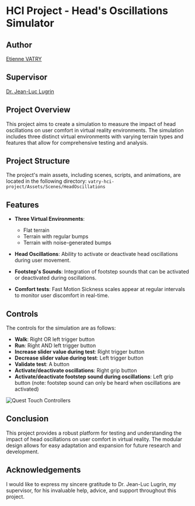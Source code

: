 # HCI Project - Head's Oscillations Simulator

## Author
[Etienne VATRY](etienne.vatry@stud-mail.uni-wuerzburg.de)

## Supervisor
[Dr. Jean-Luc Lugrin](jean-luc.lugrin@uni-wuerzburg.de)

## Project Overview

This project aims to create a simulation to measure the impact of head oscillations on user comfort in virtual reality environments. The simulation includes three distinct virtual environments with varying terrain types and features that allow for comprehensive testing and analysis.

## Project Structure

The project's main assets, including scenes, scripts, and animations, are located in the following directory: ``vatry-hci-project/Assets/Scenes/HeadOscillations``


## Features

- **Three Virtual Environments**: 
  - Flat terrain
  - Terrain with regular bumps
  - Terrain with noise-generated bumps

- **Head Oscillations**: Ability to activate or deactivate head oscillations during user movement.

- **Footstep's Sounds**: Integration of footstep sounds that can be activated or deactivated during oscillations.

- **Comfort tests**: Fast Motion Sickness scales appear at regular intervals to monitor user discomfort in real-time.

## Controls

The controls for the simulation are as follows:
- **Walk**: Right OR left trigger button
- **Run**: Right AND left trigger button
- **Increase slider value during test**: Right trigger button
- **Decrease slider value during test**: Left trigger button
- **Validate test**: A button
- **Activate/deactivate oscillations**: Right grip button
- **Activate/deactivate footstep sound during oscillations**: Left grip button (note: footstep sound can only be heard when oscillations are activated)

![Quest Touch Controllers](vatry-hci-project/Report/figures/quest_controls.png)

## Conclusion

This project provides a robust platform for testing and understanding the impact of head oscillations on user comfort in virtual reality. The modular design allows for easy adaptation and expansion for future research and development.

## Acknowledgements

I would like to express my sincere gratitude to Dr. Jean-Luc Lugrin, my supervisor, for his invaluable help, advice, and support throughout this project.
